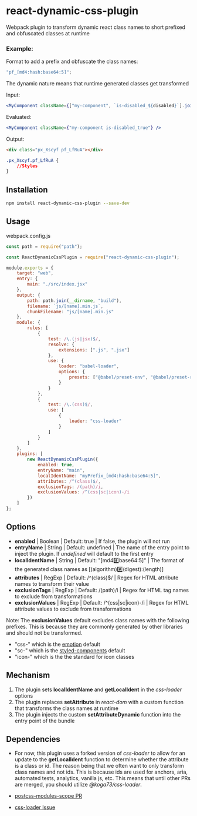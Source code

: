 # react-dynamic-css-plugin

Webpack plugin to transform dynamic react class names to short prefixed and obfuscated classes at runtime

### Example:

Format to add a prefix and obfuscate the class names:

```js
"pf_[md4:hash:base64:5]";
```

The dynamic nature means that runtime generated classes get transformed

Input:

```jsx
<MyComponent className={["my-component", `is-disabled_${disabled}`].join()} />
```

Evaluated:

```jsx
<MyComponent className={"my-component is-disabled_true"} />
```

Output:

```html
<div class="px_Xscyf pf_LfRuA"></div>
```

```css
.px_Xscyf.pf_LfRuA {
	//Styles
}
```

## Installation

```bash
npm install react-dynamic-css-plugin --save-dev
```

## Usage

webpack.config.js

```js
const path = require("path");

const ReactDynamicCssPlugin = require("react-dynamic-css-plugin");

module.exports = {
	target: "web",
	entry: {
		main: "./src/index.jsx"
	},
	output: {
		path: path.join(__dirname, "build"),
		filename: `js/[name].min.js`,
		chunkFilename: "js/[name].min.js"
	},
	module: {
		rules: [
			{
				test: /\.(js|jsx)$/,
				resolve: {
					extensions: [".js", ".jsx"]
				},
				use: {
					loader: "babel-loader",
					options: {
						presets: ["@babel/preset-env", "@babel/preset-react"]
					}
				}
			},
			{
				test: /\.(css)$/,
				use: [
					{
						loader: "css-loader"
					}
				]
			}
		]
	},
	plugins: [
		new ReactDynamicCssPlugin({
			enabled: true,
			entryName: "main",
			localIdentName: "myPrefix_[md4:hash:base64:5]",
			attributes: /^(class)$/,
			exclusionTags: /(path)/i,
			exclusionValues: /^(css|sc|icon)-/i
		})
	]
};
```

## Options

-   **enabled** | Boolean | Default: true | If false, the plugin will not run
-   **entryName** | String | Default: undefined | The name of the entry point to inject the plugin. If _undefined_ will default to the first entry
-   **localIdentName** | String | Default: "[md4:hash:base64:5]" | The format of the generated class names as [(algorithm):hash:(digest):(length)]
-   **attributes** | RegExp | Default: /^(class)$/ | Regex for HTML attribute names to transform their value
-   **exclusionTags** | RegExp | Default: /(path)/i | Regex for HTML tag names to exclude from transformations
-   **exclusionValues** | RegExp | Default: /^(css|sc|icon)-/i | Regex for HTML attribute values to exclude from transformations

Note: The **exclusionValues** default excludes class names with the following prefixes. This is because they are commonly generated by other libraries and should not be transformed.

-   "css-" which is the [emotion](https://emotion.sh/) default
-   "sc-" which is the [styled-components](https://styled-components.com) default
-   "icon-" which is the the standard for icon classes

## Mechanism

1. The plugin sets **localIdentName** and **getLocalIdent** in the _css-loader_ options
2. The plugin replaces **setAttribute** in _react-dom_ with a custom function that transforms the class names at runtime
3. The plugin injects the custom **setAttributeDynamic** function into the entry point of the bundle

## Dependencies

-   For now, this plugin uses a forked version of _css-loader_ to allow for an update to the **getLocalIdent** function to determine whether the attribute is a class or id. The reason being that we often want to only transform class names and not ids. This is because ids are used for anchors, aria, automated tests, analytics, vanilla js, etc. This means that until other PRs are merged, you should utilize _@koga73/css-loader_.

-   [postcss-modules-scope PR](https://github.com/css-modules/postcss-modules-scope/pull/55)
-   [css-loader Issue](https://github.com/webpack-contrib/css-loader/issues/1540)
